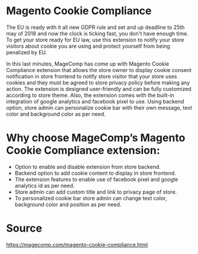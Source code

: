 # Magento Cookie Compliance

The EU is ready with it all new GDPR rule and set and up deadline to 25th may of 2018 and now the clock is ticking fast, you don't have enough time. To get your store ready for EU law, use this extension to notify your store visitors about cookie you are using and protect yourself from being penalized by EU.

In this last minutes, MageComp has come up with Magento Cookie Compliance extension that allows the store owner to display cookie consent notification in store frontend to notify store visitor that your store uses cookies and they must be agreed to store privacy policy before making any action. The extension is designed user-friendly and can be fully customized according to store theme. Also, the extension comes with the built-in integration of google analytics and facebook pixel to use. Using backend option, store admin can personalize cookie bar with their own message, text color and background color as per need.

# Why choose MageComp’s Magento Cookie Compliance extension:
- Option to enable and disable extension from store backend.
- Backend option to add cookie content to display in store frontend.
- The extension features to enable use of facebook pixel and google analytics id as per need.
- Store admin can add custom title and link to privacy page of store.
- To personalized cookie bar store admin can change text color, background color and position as per need.


# Source

https://magecomp.com/magento-cookie-compliance.html